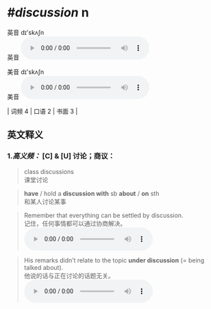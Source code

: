 # ***\#discussion*** n
英音 dɪ'skʌʃn  
英音
<audio src="./media/discussion-B.aac" controls="controls"></audio>

美音 dɪ'skʌʃn  
美音
<audio src="./media/discussion.aac" controls="controls"></audio>



| 词频 4 | 口语 2 | 书面 3 |  

英文释义
---
### 1.*高义频：* **[C] & [U] 讨论；商议：**  

 > class discussions  
 > 课堂讨论    

 > **have** / hold a **discussion with** sb **about** / **on** sth  
 > 和某人讨论某事    

 > Remember that everything can be settled by discussion.    
 > 记住，任何事情都可以通过协商解决。    
<audio src="./media/discussion-1.aac" controls="controls"></audio>

 > His remarks didn’t relate to the topic **under discussion** (= being talked about).  
 > 他说的话与正在讨论的话题无关。    
<audio src="./media/discussion-2.aac" controls="controls"></audio>


